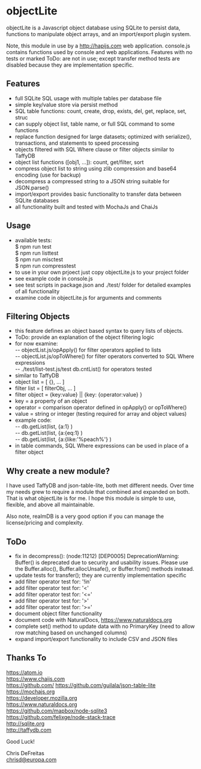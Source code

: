 # objectLite

objectLite is a Javascript object database using SQLite to persist data, functions to manipulate object arrays, and an import/export plugin system.

Note, this module in use by a http://hapijs.com web application.  console.js contains functions used by  console and web applications.  Features with no tests or marked ToDo: are not in use; except transfer method tests are disabled because they are implementation specific.


## Features
- full SQLite SQL usage with multiple tables per database file
- simple key/value store via persist method
- SQL table functions: count, create, drop, exists, del, get, replace, set, struc
- can supply object list, table name, or full SQL command to some functions
- replace function designed for large datasets; optimized with serialize(), transactions, and statements to speed processing
- objects filtered with SQL Where clause or filter objects similar to TaffyDB
- object list functions ([obj1, ...]): count, get/filter, sort
- compress object list to string using zlib compression and base64 encoding (use for backup)
- decompress a compressed string to a JSON string suitable for JSON.parse()
- import/export provides basic functionality to transfer data between SQLite databases
- all functionality built and tested with MochaJs and ChaiJs


## Usage
- available tests:  
	$ npm run test  
	$ npm run listtest  
	$ npm run misctest  
	$ npm run compresstest
- to use in your own prjoect just copy objectLite.js to your project folder
- see example code in console.js
- see test scripts in package.json and ./test/ folder for detailed examples of all functionality
- examine code in objectLite.js for arguments and comments


## Filtering Objects
- this feature defines an object based syntax to query lists of objects.  
- ToDo: provide an explanation of the object filtering logic
- for now examine:  
		-- objectList.js/opApply() for filter operators applied to lists  
		-- objectList.js/opToWhere() for filter operators converted to SQL Where expressions  
		-- ./test/list-test.js/test db.cntList() for operators tested  
- similar to TaffyDB  
- object list = [ {}, ... ]
- filter list = [ filterObj, ... ]
- filter object = {key:value} || {key: {operator:value} }
- key = a property of an object
- operator = comparison operator defined in opApply() or opToWhere()
- value = string or integer (testing required for array and object values)
- example code:  
 -- db.getList(list, {a:1} )  
 -- db.getList(list, {a:{eq:1} )  
 -- db.getList(list, {a:{like:'%peach%'} )  
 - in table commands, SQL Where expressions can be used in place of a filter object


 ## Why create a new module?
 I have used TaffyDB and json-table-lite, both met different needs.  Over time my needs grew to require a module that combined and expanded on both.  That is what objectLite is for me.  I hope this module is simple to use, flexible, and above all maintainable.

 Also note, realmDB is a very good option if you can manage the license/pricing and complexity.


## ToDo
- fix in decompress():
(node:11212) [DEP0005] DeprecationWarning: Buffer() is deprecated due to security and usability issues.  Please use the Buffer.alloc(), Buffer.allocUnsafe(), or Buffer.from() methods instead.
- update tests for transfer(); they are currently implementation specific
- add filter operator test for: '!in'
- add filter operator test for: '<'
- add filter operator test for: '<='
- add filter operator test for: '>'
- add filter operator test for: '>='
- document object filter functionality
- document code with NaturalDocs, https://www.naturaldocs.org
- complete set() method to update data with no PrimaryKey (need to allow row matching based on unchanged columns)
- expand import/export functionality to include CSV and JSON files

## Thanks To
https://atom.io  
https://www.chaijs.com  
https://github.com/
https://github.com/guilala/json-table-lite  
https://mochajs.org  
https://developer.mozilla.org  
https://www.naturaldocs.org  
https://github.com/mapbox/node-sqlite3  
https://github.com/felixge/node-stack-trace  
http://sqlite.org  
http://taffydb.com  


Good Luck!

Chris DeFreitas  
chrisd@europa.com
